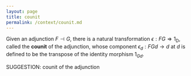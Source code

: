 ```yaml
---
layout: page
title: counit
permalink: /context/counit.md
---
```

 Given an adjunction $F \dashv G$, there is a natural transformation $\epsilon : FG \Rightarrow 1_\mathsf{D}$, called the **counit** of the adjunction, whose component $\epsilon_d : FGd \to d$ at $d$ is defined to be the transpose of the identity morphism $1_{Gd}$.


SUGGESTION: counit of the adjunction